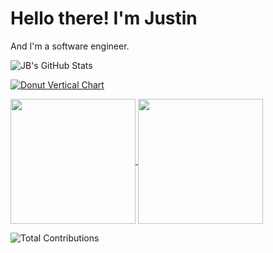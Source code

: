 # Hello there! I'm Justin

And I'm a software engineer.

![JB's GitHub Stats](https://github-readme-stats.vercel.app/api?username=jmbealer&show_icons=true&theme=gruvbox&hide_border=true&card_width=475)

<!-- ![Most Used Languages](https://github-readme-stats.vercel.app/api/top-langs?username=jmbealer&langs_count=10&show_icons=true&locale=en&layout=compact&theme=gruvbox&hide_border=true&card_width=325) -->
[![Donut Vertical Chart](https://github-readme-stats.vercel.app/api/top-langs/?username=jmbealer&layout=donut-vertical&theme=gruvbox&hide_border=true)](https://github.com/anuraghazra/github-readme-stats)


<a href="https://github.com/anuraghazra/github-readme-stats">
  <!-- <img height=200 align="center" src="https://github-readme-stats.vercel.app/api?username=anuraghazra" /> -->
  <img height=200 align="center" src="https://github-readme-stats.vercel.app/api?username=jmbealer&show_icons=true&theme=gruvbox&hide_border=true" />
</a>

<a href="https://github.com/anuraghazra/convoychat">
  <img height=200 align="center" src="https://github-readme-stats.vercel.app/api/top-langs/?username=jmbealer&layout=donut-vertical&theme=gruvbox&hide_border=true&langs_count=8)](https://github.com/anuraghazra/github-readme-stats" />
</a>

![Total Contributions](https://github-readme-streak-stats.herokuapp.com/?user=jmbealer&theme=gruvbox&hide_border=true&card_width=800)
